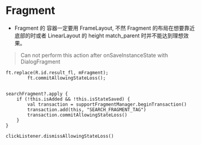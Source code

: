 # Fragment

- Fragment 的 容器一定要用 FrameLayout, 不然 Fragment 的布局在想要靠近底部的时或者 LinearLayout 的 height match_parent 时并不能达到理想效果。



> Can not perform this action after onSaveInstanceState with DialogFragment

```
ft.replace(R.id.result_fl, mFragment);
        ft.commitAllowingStateLoss();


searchFragment?.apply {
    if (!this.isAdded && !this.isStateSaved) {
        val transaction = supportFragmentManager.beginTransaction()
        transaction.add(this, "SEARCH_FRAGMENT_TAG")
        transaction.commitAllowingStateLoss()
    }
}

clickListener.dismissAllowingStateLoss()
```

